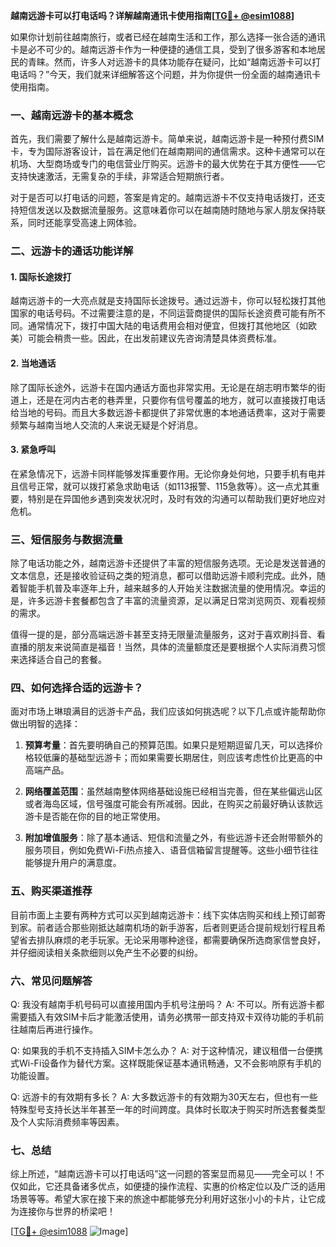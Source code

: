 **越南远游卡可以打电话吗？详解越南通讯卡使用指南[[TG💪+ @esim1088](https://t.me/s/esim1088)]**

如果你计划前往越南旅行，或者已经在越南生活和工作，那么选择一张合适的通讯卡是必不可少的。越南远游卡作为一种便捷的通信工具，受到了很多游客和本地居民的青睐。然而，许多人对远游卡的具体功能存在疑问，比如“越南远游卡可以打电话吗？”今天，我们就来详细解答这个问题，并为你提供一份全面的越南通讯卡使用指南。

### 一、越南远游卡的基本概念

首先，我们需要了解什么是越南远游卡。简单来说，越南远游卡是一种预付费SIM卡，专为国际游客设计，旨在满足他们在越南期间的通信需求。这种卡通常可以在机场、大型商场或专门的电信营业厅购买。远游卡的最大优势在于其方便性——它支持快速激活，无需复杂的手续，非常适合短期旅行者。

对于是否可以打电话的问题，答案是肯定的。越南远游卡不仅支持电话拨打，还支持短信发送以及数据流量服务。这意味着你可以在越南随时随地与家人朋友保持联系，同时还能享受高速上网体验。

### 二、远游卡的通话功能详解

#### 1. 国际长途拨打
越南远游卡的一大亮点就是支持国际长途拨号。通过远游卡，你可以轻松拨打其他国家的电话号码。不过需要注意的是，不同运营商提供的国际长途资费可能有所不同。通常情况下，拨打中国大陆的电话费用会相对便宜，但拨打其他地区（如欧美）可能会稍贵一些。因此，在出发前建议先咨询清楚具体资费标准。

#### 2. 当地通话
除了国际长途外，远游卡在国内通话方面也非常实用。无论是在胡志明市繁华的街道上，还是在河内古老的巷弄里，只要你有信号覆盖的地方，就可以直接拨打电话给当地的号码。而且大多数远游卡都提供了非常优惠的本地通话费率，这对于需要频繁与越南当地人交流的人来说无疑是个好消息。

#### 3. 紧急呼叫
在紧急情况下，远游卡同样能够发挥重要作用。无论你身处何地，只要手机有电并且信号正常，就可以拨打紧急求助电话（如113报警、115急救等）。这一点尤其重要，特别是在异国他乡遇到突发状况时，及时有效的沟通可以帮助我们更好地应对危机。

### 三、短信服务与数据流量

除了电话功能之外，越南远游卡还提供了丰富的短信服务选项。无论是发送普通的文本信息，还是接收验证码之类的短消息，都可以借助远游卡顺利完成。此外，随着智能手机普及率逐年上升，越来越多的人开始关注数据流量的使用情况。幸运的是，许多远游卡套餐都包含了丰富的流量资源，足以满足日常浏览网页、观看视频的需求。

值得一提的是，部分高端远游卡甚至支持无限量流量服务，这对于喜欢刷抖音、看直播的朋友来说简直是福音！当然，具体的流量额度还是要根据个人实际消费习惯来选择适合自己的套餐。

### 四、如何选择合适的远游卡？

面对市场上琳琅满目的远游卡产品，我们应该如何挑选呢？以下几点或许能帮助你做出明智的选择：

1. **预算考量**：首先要明确自己的预算范围。如果只是短期逗留几天，可以选择价格较低廉的基础型远游卡；而如果需要长期居住，则应该考虑性价比更高的中高端产品。
   
2. **网络覆盖范围**：虽然越南整体网络基础设施已经相当完善，但在某些偏远山区或者海岛区域，信号强度可能会有所减弱。因此，在购买之前最好确认该款远游卡是否能在你的目的地正常使用。

3. **附加增值服务**：除了基本通话、短信和流量之外，有些远游卡还会附带额外的服务项目，例如免费Wi-Fi热点接入、语音信箱留言提醒等。这些小细节往往能够提升用户的满意度。

### 五、购买渠道推荐

目前市面上主要有两种方式可以买到越南远游卡：线下实体店购买和线上预订邮寄到家。前者适合那些刚抵达越南机场的新手游客，后者则更适合提前规划行程且希望省去排队麻烦的老手玩家。无论采用哪种途径，都需要确保所选商家信誉良好，并仔细阅读相关条款细则以免产生不必要的纠纷。

### 六、常见问题解答

Q: 我没有越南手机号码可以直接用国内手机号注册吗？
A: 不可以。所有远游卡都需要插入有效SIM卡后才能激活使用，请务必携带一部支持双卡双待功能的手机前往越南后再进行操作。

Q: 如果我的手机不支持插入SIM卡怎么办？
A: 对于这种情况，建议租借一台便携式Wi-Fi设备作为替代方案。这样既能保证基本通讯畅通，又不会影响原有手机的功能设置。

Q: 远游卡的有效期有多长？
A: 大多数远游卡的有效期为30天左右，但也有一些特殊型号支持长达半年甚至一年的时间跨度。具体时长取决于购买时所选套餐类型及个人实际消费频率等因素。

### 七、总结

综上所述，“越南远游卡可以打电话吗”这一问题的答案显而易见——完全可以！不仅如此，它还具备诸多优点，如便捷的操作流程、实惠的价格定位以及广泛的适用场景等等。希望大家在接下来的旅途中都能够充分利用好这张小小的卡片，让它成为连接你与世界的桥梁吧！

[[TG💪+ @esim1088](https://t.me/s/esim1088) ![Image](https://i.postimg.cc/4NQfJmqS/Snipaste-2025-05-13-00-14-12.png)]